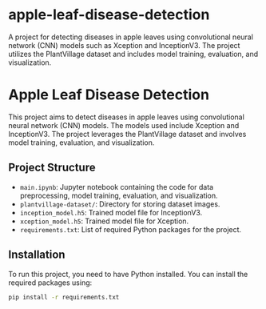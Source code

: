 # apple-leaf-disease-detection
A project for detecting diseases in apple leaves using convolutional neural network (CNN) models such as Xception and InceptionV3. The project utilizes the PlantVillage dataset and includes model training, evaluation, and visualization.
# Apple Leaf Disease Detection

This project aims to detect diseases in apple leaves using convolutional neural network (CNN) models. The models used include Xception and InceptionV3. The project leverages the PlantVillage dataset and involves model training, evaluation, and visualization.

## Project Structure

- `main.ipynb`: Jupyter notebook containing the code for data preprocessing, model training, evaluation, and visualization.
- `plantvillage-dataset/`: Directory for storing dataset images.
- `inception_model.h5`: Trained model file for InceptionV3.
- `xception_model.h5`: Trained model file for Xception.
- `requirements.txt`: List of required Python packages for the project.

## Installation

To run this project, you need to have Python installed. You can install the required packages using:

```bash
pip install -r requirements.txt
